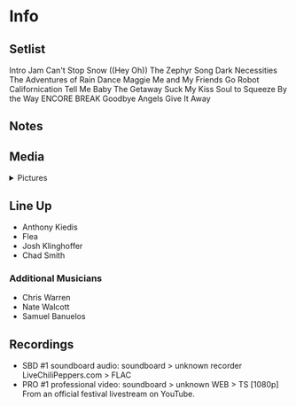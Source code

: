 # Info

## Setlist

Intro Jam
Can't Stop
Snow ((Hey Oh))
The Zephyr Song
Dark Necessities
The Adventures of Rain Dance Maggie
Me and My Friends
Go Robot
Californication
Tell Me Baby
The Getaway
Suck My Kiss
Soul to Squeeze
By the Way
ENCORE BREAK
Goodbye Angels
Give It Away

## Notes

## Media 

<details>
  <summary>Pictures</summary>
  <!--<img alt="Setlist" title="Setlist" src="_.jpg" height="200" />
  <img alt="Clipping" title="Clipping" src="_.jpg" height="200" />
  <img alt="Flyer" title="Flyer" src="_.jpg" height="200" />-->
</details>

## Line Up

* Anthony Kiedis
* Flea
* Josh Klinghoffer
* Chad Smith

### Additional Musicians

* Chris Warren  
* Nate Walcott  
* Samuel Banuelos

## Recordings

* SBD #1 soundboard audio: soundboard > unknown recorder LiveChiliPeppers.com > FLAC
* PRO #1 professional video: soundboard > unknown WEB > TS [1080p] From an official festival livestream on YouTube.